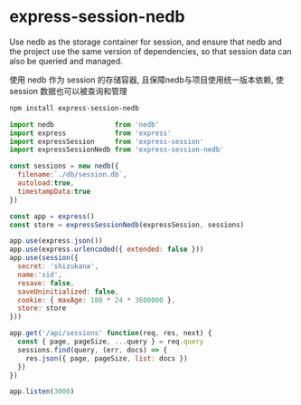 # express-session-nedb
Use nedb as the storage container for session, and ensure that nedb and the project use the same version of dependencies, so that session data can also be queried and managed.

使用 nedb 作为 session 的存储容器, 且保障nedb与项目使用统一版本依赖, 使 session 数据也可以被查询和管理

```bash
npm install express-session-nedb
```


```javascript
import nedb               from 'nedb'
import express            from 'express'
import expressSession     from 'express-session'
import expressSessionNedb from 'express-session-nedb'

const sessions = new nedb({
  filename:`./db/session.db`,
  autoload:true,
  timestampData:true
})

const app = express()
const store = expressSessionNedb(expressSession, sessions)

app.use(express.json())
app.use(express.urlencoded({ extended: false }))
app.use(session({
  secret: 'shizukana',
  name:'sid',
  resave: false,
  saveUninitialized: false,
  cookie: { maxAge: 180 * 24 * 3600000 },
  store: store
}))

app.get('/api/sessions' function(req, res, next) {
  const { page, pageSize, ...query } = req.query
  sessions.find(query, (err, docs) => {
    res.json({ page, pageSize, list: docs })
  })
})

app.listen(3000)
```
